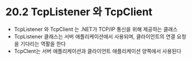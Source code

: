 # 20.2 TcpListener 와 TcpClient
* TcpListener 와 TcpClient 는 .NET가 TCP/IP 통신을 위해 제공하는 클래스
* TcpListener 클래스는  서버 애플리케이션에서 사용되며, 클라이언트의 연결 요청을 기다리는 역활을 한다
* TcpClent는 서버 애플리케이션과 클라이언트 애플리케이션 양쪽에서 사용된다
  
